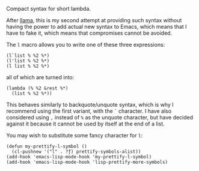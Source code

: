 Compact syntax for short lambda.

After [llama], this is my second attempt at providing such syntax
without having the power to add actual new syntax to Emacs, which
means that I have to fake it, which means that compromises cannot
be avoided.

The `l` macro allows you to write one of these three expressions:

    (l`list % %2 %*)
    (l'list % %2 %*)
    (l list % %2 %*)

all of which are turned into:

    (lambda (% %2 &rest %*)
      (list % %2 %*))

This behaves similarly to backquote/unquote syntax, which is why I
recommend using the first variant, with the ``` ` ``` character.  I have
also considered using `,` instead of `%` as the unquote character,
but have decided against it because it cannot be used by itself at
the end of a list.

You may wish to substitute some fancy character for `l`:

    (defun my-prettify-l-symbol ()
      (cl-pushnew '("l" . ?ƒ) prettify-symbols-alist))
    (add-hook 'emacs-lisp-mode-hook 'my-prettify-l-symbol)
    (add-hook 'emacs-lisp-mode-hook 'lisp-prettify-more-symbols)

[llama]: https://git.sr.ht/~tarsius/llama
